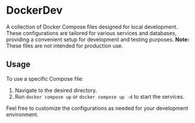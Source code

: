 # DockerDev

A collection of Docker Compose files designed for local development. These configurations are tailored for various services and databases, providing a convenient setup for development and testing purposes. **Note:** These files are not intended for production use.

## Usage

To use a specific Compose file:

1. Navigate to the desired directory.
2. Run `docker compose up` or `docker compose up -d` to start the services.

Feel free to customize the configurations as needed for your development environment.
